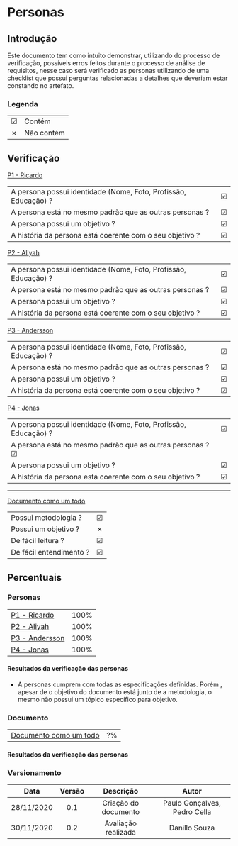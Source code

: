 # Personas
 
## Introdução
Este documento tem como intuito demonstrar, utilizando do processo de verificação, possíveis erros feitos durante o processo de análise de requisitos, nesse caso será verificado as personas utilizando de uma checklist que possui perguntas relacionadas a detalhes que deveriam estar constando no artefato.
 
### Legenda
 
|||
|:-|:-|
|☑| Contém|
|✗| Não contém|
 
 
## Verificação
 
[P1 - Ricardo](https://interacao-humano-computador.github.io/2020.1-AliExpress/#/pages/requirementsAnalysis/personas/personas?id=persona-1-ricardo)
 
|||
|:-|:-:|
|A persona possui identidade (Nome, Foto, Profissão, Educação) ?|☑|
|A persona está no mesmo padrão que as outras personas ?|☑|
|A persona possui um objetivo ?|☑|
|A história da persona está coerente com o seu objetivo ?|☑|
 
 
[P2 - Aliyah](https://interacao-humano-computador.github.io/2020.1-AliExpress/#/pages/requirementsAnalysis/personas/personas?id=persona-2-aliyah)
 
|||
|:-|:-:|
|A persona possui identidade (Nome, Foto, Profissão, Educação) ?|☑|
|A persona está no mesmo padrão que as outras personas ?|☑|
|A persona possui um objetivo ?|☑|
|A história da persona está coerente com o seu objetivo ?|☑|
 
 
[P3 - Andersson](https://interacao-humano-computador.github.io/2020.1-AliExpress/#/pages/requirementsAnalysis/personas/personas?id=persona-3-andersson)
 
|||
|:-|:-:|
|A persona possui identidade (Nome, Foto, Profissão, Educação) ?|☑|
|A persona está no mesmo padrão que as outras personas ?|☑|
|A persona possui um objetivo ?|☑|
|A história da persona está coerente com o seu objetivo ?|☑|
 
 
[P4 - Jonas ](https://interacao-humano-computador.github.io/2020.1-AliExpress/#/pages/requirementsAnalysis/personas/personas?id=persona-4-jonas)
 
|||
|:-|:-:|
|A persona possui identidade (Nome, Foto, Profissão, Educação) ?|☑|
|A persona está no mesmo padrão que as outras personas ?☑||
|A persona possui um objetivo ?|☑|
|A história da persona está coerente com o seu objetivo ?|☑|
 
---
[Documento como um todo](https://interacao-humano-computador.github.io/2020.1-AliExpress/#/pages/requirementsAnalysis/personas/personas?id=personas)
 
|||
|:-|:-:|
|Possui metodologia ?|☑|
|Possui um objetivo ?|✗|
|De fácil leitura ?|☑|
|De fácil entendimento ?|☑|
 
## Percentuais
 
### Personas
|||
|:-|:-:|
|[P1 - Ricardo](https://interacao-humano-computador.github.io/2020.1-AliExpress/#/pages/requirementsAnalysis/personas/personas?id=persona-1-ricardo)|100%|
|[P2 - Aliyah](https://interacao-humano-computador.github.io/2020.1-AliExpress/#/pages/requirementsAnalysis/personas/personas?id=persona-2-aliyah)|100%|
|[P3 - Andersson](https://interacao-humano-computador.github.io/2020.1-AliExpress/#/pages/requirementsAnalysis/personas/personas?id=persona-3-andersson)|100%|
|[P4 - Jonas ](https://interacao-humano-computador.github.io/2020.1-AliExpress/#/pages/requirementsAnalysis/personas/personas?id=persona-4-jonas)|100%|
 
#### Resultados da verificação das personas
- A personas cumprem com todas as especificações definidas. Porém , apesar de o objetivo do documento está junto de a metodologia, o mesmo não possui um tópico específico para objetivo.
 
 
### Documento
 
|||
|:-|:-:|
|[Documento como um todo](https://interacao-humano-computador.github.io/2020.1-AliExpress/#/pages/requirementsAnalysis/personas/personas?id=personas)|?%|
 
 
#### Resultados da verificação das personas
 
### Versionamento
|Data|Versão|Descrição|Autor|
|:-:|:-:|:-:|:-:|
|28/11/2020|0.1|Criação do documento|Paulo Gonçalves, Pedro Cella|
|30/11/2020|0.2|Avaliação realizada|Danillo Souza|